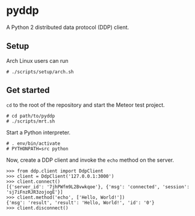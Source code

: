 pyddp
=====

A Python 2 distributed data protocol (DDP) client.


Setup
-----

Arch Linux users can run

    # ./scripts/setup/arch.sh


Get started
-----------

`cd` to the root of the repository and start the Meteor test project.

    # cd path/to/pyddp
    # ./scripts/mrt.sh

Start a Python interpreter.

    # . env/bin/activate
    # PYTHONPATH=src python

Now, create a DDP client and invoke the `echo` method on the server.

    >>> from ddp.client import DdpClient
    >>> client = DdpClient('127.0.0.1:3000')
    >>> client.connect()
    [{'server_id': '7jhPWfm9L2Bvwkqoe'}, {'msg': 'connected', 'session': 'sj7iFnzRJR3zojogE'}]
    >>> client.method('echo', ['Hello, World!'])
    {'msg': 'result', 'result': 'Hello, World!', 'id': '0'}
    >>> client.disconnect()

